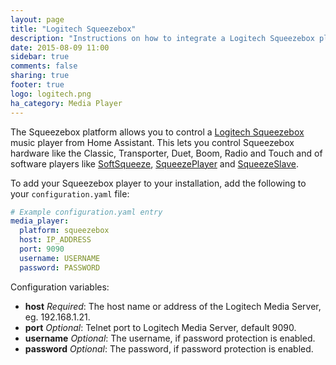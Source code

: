 ```yaml
---
layout: page
title: "Logitech Squeezebox"
description: "Instructions on how to integrate a Logitech Squeezebox player into Home Assistant."
date: 2015-08-09 11:00
sidebar: true
comments: false
sharing: true
footer: true
logo: logitech.png
ha_category: Media Player
---
```



The Squeezebox platform allows you to control a [Logitech Squeezebox](https://en.wikipedia.org/wiki/Squeezebox_%28network_music_player%29) music player from Home Assistant.
This lets you control Squeezebox hardware like the Classic, Transporter, Duet, Boom, Radio and Touch and of software players like [SoftSqueeze](http://softsqueeze.sourceforge.net/), [SqueezePlayer](https://play.google.com/store/apps/details?id=de.bluegaspode.squeezeplayer) and [SqueezeSlave](http://forums.slimdevices.com/showthread.php?93607-ANNOUNCE-Squeezeslave-1-2-released).

To add your Squeezebox player to your installation, add the following to your `configuration.yaml` file:

```yaml
# Example configuration.yaml entry
media_player:
  platform: squeezebox
  host: IP_ADDRESS
  port: 9090
  username: USERNAME
  password: PASSWORD
```

Configuration variables:

- **host** *Required*: The host name or address of the Logitech Media Server, eg. 192.168.1.21.
- **port** *Optional*: Telnet port to Logitech Media Server, default 9090.
- **username** *Optional*: The username, if password protection is enabled.
- **password** *Optional*: The password, if password protection is enabled.
